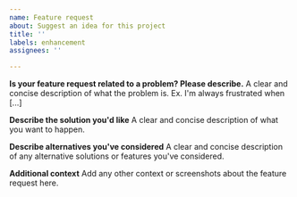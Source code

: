 ```yaml
---
name: Feature request
about: Suggest an idea for this project
title: ''
labels: enhancement
assignees: ''

---
```


<!-- Note: New features will only be implemented for the newest Minecraft version. -->

**Is your feature request related to a problem? Please describe.**
A clear and concise description of what the problem is. Ex. I'm always frustrated when [...]

**Describe the solution you'd like**
A clear and concise description of what you want to happen.

**Describe alternatives you've considered**
A clear and concise description of any alternative solutions or features you've considered.

**Additional context**
Add any other context or screenshots about the feature request here.
